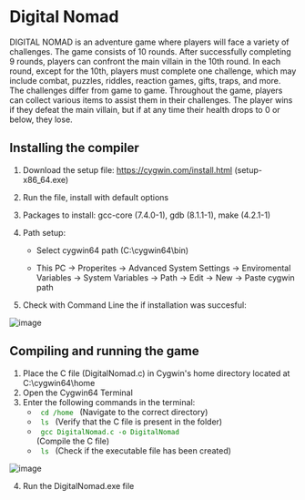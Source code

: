 # Digital Nomad

DIGITAL NOMAD is an adventure game where players will face a variety of challenges. The game consists of 10 rounds. After successfully completing 9 rounds, players can confront the main villain in the 10th round. In each round, except for the 10th, players must complete one challenge, which may include combat, puzzles, riddles, reaction games, gifts, traps, and more. The challenges differ from game to game. Throughout the game, players can collect various items to assist them in their challenges. The player wins if they defeat the main villain, but if at any time their health drops to 0 or below, they lose.

## Installing the compiler 

1. Download the setup file: https://cygwin.com/install.html (setup-x86_64.exe)
2. Run the file, install with default options
3. Packages to install: gcc-core (7.4.0-1), gdb (8.1.1-1), make (4.2.1-1)
4. Path setup:

   * Select cygwin64 path (C:\cygwin64\bin)

   * This PC -> Properites -> Advanced System Settings -> Enviromental Variables -> System Variables -> Path -> Edit -> New -> Paste cygwin path

5. Check with Command Line the if installation was succesful:

  ![image](https://github.com/user-attachments/assets/bac525c1-27c4-4a7a-84d0-67919be4a059)
  
## Compiling and running the game
1.  Place the C file (DigitalNomad.c) in Cygwin's home directory located at C:\cygwin64\home
2.  Open the Cygwin64 Terminal
3.  Enter the following commands in the terminal:
    * <code style="color : green"> cd /home </code>  (Navigate to the correct directory)
    * <code style="color : green"> ls </code> (Verify that the C file is present in the folder)
    * <code style="color : green"> gcc  DigitalNomad.c -o DigitalNomad </code>  (Compile the C file)
    * <code style="color : green"> ls </code> (Check if the executable file has been created)

![image](https://github.com/user-attachments/assets/05bf8308-3b89-4234-97bb-61c574e90c60)

4. Run the DigitalNomad.exe file


